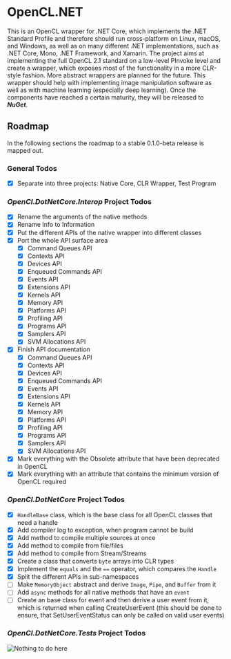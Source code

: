 
# OpenCL.NET

This is an OpenCL wrapper for .NET Core, which implements the .NET Standard Profile and therefore should run cross-platform on Linux, macOS, and Windows, as well as on many different .NET implementations, such as .NET Core, Mono, .NET Framework,
and Xamarin. The project aims at implementing the full OpenCL 2.1 standard on a low-level PInvoke level and create a wrapper, which exposes most of the functionality in a more CLR-style fashion. More abstract wrappers are planned for the future.
This wrapper should help with implementing image manipulation software as well as with machine learning (especially deep learning). Once the components have reached a certain maturity, they will be released to *__NuGet__*.

## Roadmap

In the following sections the roadmap to a stable 0.1.0-beta release is mapped out.

### General Todos

- [x] Separate into three projects: Native Core, CLR Wrapper, Test Program

### *__OpenCl.DotNetCore.Interop__* Project Todos

- [x] Rename the arguments of the native methods
- [x] Rename Info to Information
- [x] Put the different APIs of the native wrapper into different classes
- [x] Port the whole API surface area
    - [x] Command Queues API
    - [x] Contexts API
    - [x] Devices API
    - [x] Enqueued Commands API
    - [x] Events API
    - [x] Extensions API
    - [x] Kernels API
    - [x] Memory API
    - [x] Platforms API
    - [x] Profiling API
    - [x] Programs API
    - [x] Samplers API
    - [x] SVM Allocations API
- [x] Finish API documentation
    - [x] Command Queues API
    - [x] Contexts API
    - [x] Devices API
    - [x] Enqueued Commands API
    - [x] Events API
    - [x] Extensions API
    - [x] Kernels API
    - [x] Memory API
    - [x] Platforms API
    - [x] Profiling API
    - [x] Programs API
    - [x] Samplers API
    - [x] SVM Allocations API
- [x] Mark everything with the Obsolete attribute that have been deprecated in OpenCL
- [x] Mark everything with an attribute that contains the minimum version of OpenCL required

### *__OpenCl.DotNetCore__* Project Todos

- [x] `HandleBase` class, which is the base class for all OpenCL classes that need a handle
- [x] Add compiler log to exception, when program cannot be build
- [x] Add method to compile multiple sources at once
- [x] Add method to compile from file/files
- [x] Add method to compile from Stream/Streams
- [x] Create a class that converts `byte` arrays into CLR types
- [x] Implement the `equals` and the `==` operator, which compares the `Handle`
- [x] Split the different APIs in sub-namespaces
- [ ] Make `MemoryObject` abstract and derive `Image`, `Pipe`, and `Buffer` from it
- [ ] Add `async` methods for all native methods that have an `event`
- [ ] Create an base class for event and then derive a user event from it, which is returned when calling CreateUserEvent (this should be done to ensure, that SetUserEventStatus can only be called on valid user events)

### *__OpenCl.DotNetCore.Tests__* Project Todos

![Nothing to do here](http://img4.wikia.nocookie.net/__cb20120208030738/meme/es/images/thumb/8/8a/Nothing-to-do-here.jpg/170px-Nothing-to-do-here.jpg)